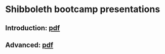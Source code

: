 # Shibboleth bootcamp presentations

## Introduction: [pdf](https://github.com/martinb3/Shibboleth-Bootcamp-Docs/raw/master/introduction.pdf)

## Advanced: [pdf](https://github.com/martinb3/Shibboleth-Bootcamp-Docs/raw/master/advanced.pdf)

